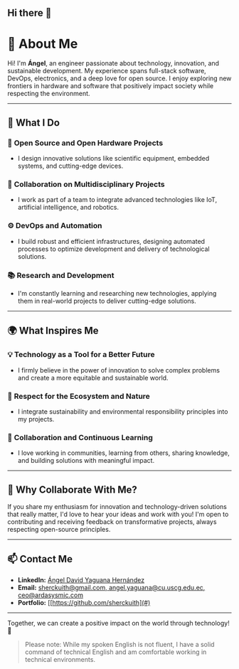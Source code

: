 ## Hi there 👋

# 🌟 About Me

Hi! I'm **Ángel**, an engineer passionate about technology, innovation, and sustainable development. My experience spans full-stack software, DevOps, electronics, and a deep love for open source. I enjoy exploring new frontiers in hardware and software that positively impact society while respecting the environment.

---

## 🚀 What I Do

### 🔧 **Open Source and Open Hardware Projects**  
- I design innovative solutions like scientific equipment, embedded systems, and cutting-edge devices.

### 🤝 **Collaboration on Multidisciplinary Projects**  
- I work as part of a team to integrate advanced technologies like IoT, artificial intelligence, and robotics.

### ⚙️ **DevOps and Automation**  
- I build robust and efficient infrastructures, designing automated processes to optimize development and delivery of technological solutions.

### 📚 **Research and Development**  
- I'm constantly learning and researching new technologies, applying them in real-world projects to deliver cutting-edge solutions.

---

## 🌍 What Inspires Me

### 💡 **Technology as a Tool for a Better Future**  
- I firmly believe in the power of innovation to solve complex problems and create a more equitable and sustainable world.

### 🌱 **Respect for the Ecosystem and Nature**  
- I integrate sustainability and environmental responsibility principles into my projects.

### 🌟 **Collaboration and Continuous Learning**  
- I love working in communities, learning from others, sharing knowledge, and building solutions with meaningful impact.

---

## 🤝 Why Collaborate With Me?

If you share my enthusiasm for innovation and technology-driven solutions that really matter, I'd love to hear your ideas and work with you! I'm open to contributing and receiving feedback on transformative projects, always respecting open-source principles.

---

## 📫 **Contact Me**  
- **LinkedIn:** [Ángel David Yaguana Hernández](https://www.linkedin.com/in/angeldavidyaguanahernandez/)  
- **Email:** [sherckuith@gmail.com, angel.yaguana@cu.uscg.edu.ec, ceo@ardasysmic.com](#)  
- **Portfolio:** [[https://github.com/sherckuith](#)

---

Together, we can create a positive impact on the world through technology! 🚀

> Please note: While my spoken English is not fluent, I have a solid command of technical English and am comfortable working in technical environments.
